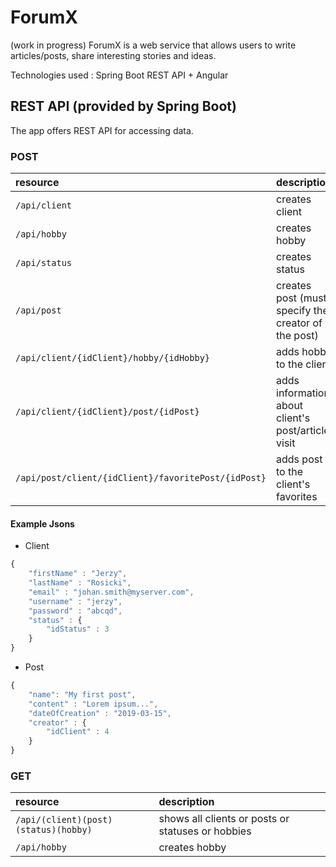 # ForumX
(work in progress)
ForumX is a web service that allows users to write articles/posts, share interesting stories and ideas.

Technologies used : Spring Boot REST API + Angular
## REST API (provided by Spring Boot)

The app offers REST API for accessing data.

### POST
| resource  | description  | body |
| :------------ |:---------------|:-----|
| `/api/client`|creates client |client JSON |
| `/api/hobby` | creates hobby | hobby JSON|
| `/api/status`| creates status |status JSON|
| `/api/post`| creates post (must specify the creator of the post)|post JSON|
| `/api/client/{idClient}/hobby/{idHobby}`| adds hobby to the client|none|
| `/api/client/{idClient}/post/{idPost}`| adds information about client's post/article visit|none|
| `/api/post/client/{idClient}/favoritePost/{idPost}`| adds post to the client's favorites |none|

#### Example Jsons
* Client
``` javascript
{
	"firstName" : "Jerzy",
	"lastName" : "Rosicki",
	"email" : "johan.smith@myserver.com",
	"username" : "jerzy",
	"password" : "abcqd",
	"status" : {
		"idStatus" : 3
	}
}
```
* Post
``` javascript
{
	"name": "My first post",
	"content" : "Lorem ipsum...",
	"dateOfCreation" : "2019-03-15",
	"creator" : {
		"idClient" : 4
	}
}
```
### GET
| resource  | description|
| :------------ |:---------------|
| `/api/(client)(post)(status)(hobby)`|shows all clients or posts or statuses or hobbies |
| `/api/hobby` | creates hobby |
